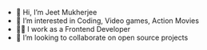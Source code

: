- 👋 Hi, I’m Jeet Mukherjee
- 👀 I’m interested in Coding, Video games, Action Movies
- 👨‍💼 I work as a Frontend Developer
- 💞️ I’m looking to collaborate on open source projects

<!---
jeetdev1/jeetdev1 is a ✨ special ✨ repository because its `README.md` (this file) appears on your GitHub profile.
You can click the Preview link to take a look at your changes.
--->
